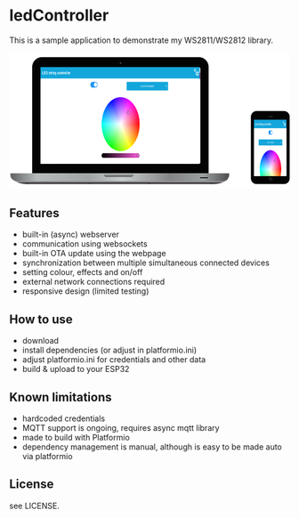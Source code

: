 # ledController

This is a sample application to demonstrate my WS2811/WS2812 library.

![screenshot](screenshot.png)

## Features

- built-in (async) webserver
- communication using websockets
- built-in OTA update using the webpage
- synchronization between multiple simultaneous connected devices
- setting colour, effects and on/off
- external network connections required
- responsive design (limited testing)

## How to use

- download
- install dependencies (or adjust in platformio.ini)
- adjust platformio.ini for credentials and other data
- build & upload to your ESP32

## Known limitations

- hardcoded credentials
- MQTT support is ongoing, requires async mqtt library
- made to build with Platformio
- dependency management is manual, although is easy to be made auto via platformio

## License

see LICENSE.
